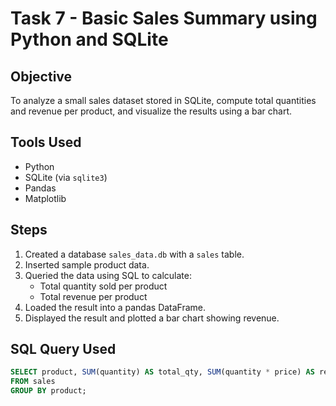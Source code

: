 # Task 7 - Basic Sales Summary using Python and SQLite

## Objective
To analyze a small sales dataset stored in SQLite, compute total quantities and revenue per product, and visualize the results using a bar chart.

## Tools Used
- Python
- SQLite (via `sqlite3`)
- Pandas
- Matplotlib

## Steps
1. Created a database `sales_data.db` with a `sales` table.
2. Inserted sample product data.
3. Queried the data using SQL to calculate:
   - Total quantity sold per product
   - Total revenue per product
4. Loaded the result into a pandas DataFrame.
5. Displayed the result and plotted a bar chart showing revenue.

## SQL Query Used
```sql
SELECT product, SUM(quantity) AS total_qty, SUM(quantity * price) AS revenue 
FROM sales 
GROUP BY product;

